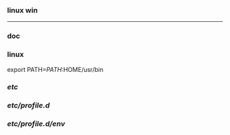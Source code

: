### linux win
---

### doc

### linux
export PATH=$PATH:$HOME/usr/bin

### *etc*
### *etc/profile.d*
### *etc/profile.d/env*




























































